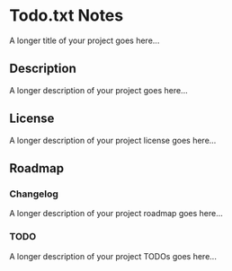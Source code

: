 [//]: # (Filename: README.md)
[//]: # (Author: Iván Ruvalcaba)
[//]: # (Contact: <ivanruvalcaba[at]disroot[dot]org>)
[//]: # (Created: 12 oct 2019 13:28:34)
[//]: # (Last Modified: 12 oct 2019 13:28:34)

# Todo.txt Notes

A longer title of your project goes here...

## Description

A longer description of your project goes here...

## License

A longer description of your project license goes here...

## Roadmap

### Changelog

A longer description of your project roadmap goes here...

### TODO

A longer description of your project TODOs goes here...
